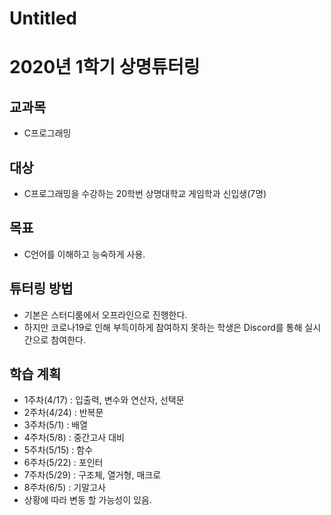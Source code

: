 # Untitled

# 2020년 1학기 상명튜터링

## 교과목

- C프로그래밍

## 대상

- C프로그래밍을 수강하는 20학번 상명대학교 게임학과 신입생(7명)

## 목표

- C언어를 이해하고 능숙하게 사용.

## 튜터링 방법

- 기본은 스터디룸에서 오프라인으로 진행한다.
- 하지만 코로나19로 인해 부득이하게 참여하지 못하는 학생은 Discord를 통해 실시간으로 참여한다.

## 학습 계획

- 1주차(4/17) : 입출력, 변수와 연산자, 선택문
- 2주차(4/24) : 반복문
- 3주차(5/1) : 배열
- 4주차(5/8) : 중간고사 대비
- 5주차(5/15) : 함수
- 6주차(5/22) : 포인터
- 7주차(5/29) : 구조체, 열거형, 매크로
- 8주차(6/5) : 기말고사
- 상황에 따라 변동 할 가능성이 있음.